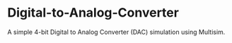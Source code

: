 # Digital-to-Analog-Converter
A simple 4-bit Digital to Analog Converter (DAC) simulation using Multisim. 
